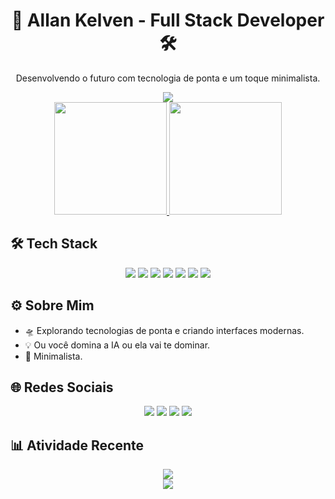 <h1 align="center">🚀 Allan Kelven - Full Stack Developer 🛠️</h1>

<p align="center">
  Desenvolvendo o futuro com tecnologia de ponta e um toque minimalista.
</p>

<div align="center">
  <img src="https://capsule-render.vercel.app/api?type=waving&color=0:000428,100:004e92&height=200&section=header&text=Allan%20Kelven&fontColor=00e0ff&fontSize=40&animation=fadeIn" />
</div>

<div align="center">
  <a href="https://github.com/allankdev">
    <img height="180em" src="https://github-readme-stats.vercel.app/api?username=allankdev&show_icons=true&theme=github_dark&hide_border=true&include_all_commits=true&count_private=true&title_color=00e0ff&icon_color=00e0ff&text_color=c3c3c3&bg_color=0d0d0d&animation=fadeInUp"/>
    <img height="180em" src="https://github-readme-stats.vercel.app/api/top-langs/?username=allankdev&layout=compact&langs_count=8&theme=github_dark&hide_border=true&title_color=00e0ff&text_color=c3c3c3&bg_color=0d0d0d&animation=fadeInUp"/>
  </a>
</div>

## 🛠️ Tech Stack

<div align="center">
  <img src="https://img.shields.io/badge/JavaScript-0d0d0d?style=for-the-badge&logo=javascript&logoColor=00e0ff&animation=glow" />
  <img src="https://img.shields.io/badge/TypeScript-0d0d0d?style=for-the-badge&logo=typescript&logoColor=007acc&animation=glow" />
  <img src="https://img.shields.io/badge/React-0d0d0d?style=for-the-badge&logo=react&logoColor=61dafb&animation=glow" />
  <img src="https://img.shields.io/badge/Node.js-0d0d0d?style=for-the-badge&logo=node.js&logoColor=00ff00&animation=glow" />
  <img src="https://img.shields.io/badge/Spring%20Boot-0d0d0d?style=for-the-badge&logo=spring-boot&logoColor=6db33f&animation=glow" />
  <img src="https://img.shields.io/badge/Docker-0d0d0d?style=for-the-badge&logo=docker&logoColor=2496ed&animation=glow" />
  <img src="https://img.shields.io/badge/Python-0d0d0d?style=for-the-badge&logo=python&logoColor=ffdd54&animation=glow" />
</div>

## ⚙️ Sobre Mim

- 🛸 Explorando tecnologias de ponta e criando interfaces modernas.
- 💡 Ou você domina a IA ou ela vai te dominar.
- 🖤 Minimalista.

## 🌐 Redes Sociais

<div align="center">
  <a href="https://instagram.com/kelvenallan" target="_blank"><img src="https://img.shields.io/badge/-Instagram-0d0d0d?style=for-the-badge&logo=instagram&logoColor=00e0ff&animation=glow"></a>
  <a href="mailto:allankelve.ak@gmail.com"><img src="https://img.shields.io/badge/-Gmail-0d0d0d?style=for-the-badge&logo=gmail&logoColor=d32f2f&animation=glow"></a>
  <a href="https://www.linkedin.com/in/allan-kelven-b91912244/" target="_blank"><img src="https://img.shields.io/badge/-LinkedIn-0d0d0d?style=for-the-badge&logo=linkedin&logoColor=0e76a8&animation=glow"></a>
  <a href="https://discord.com/users/allankelven92" target="_blank"><img src="https://img.shields.io/badge/Discord-0d0d0d?style=for-the-badge&logo=discord&logoColor=7289da&animation=glow"></a>
</div>

## 📊 Atividade Recente

<div align="center">
  <img src="https://github-readme-activity-graph.vercel.app/graph?username=allankdev&bg_color=0d0d0d&color=c3c3c3&line=00e0ff&point=00ff00&hide_border=true&animation=glow" />
</div>

<div align="center">
  <img src="https://capsule-render.vercel.app/api?type=waving&color=0:004e92,100:000428&height=150&section=footer&text=Happy%20Coding!&fontColor=00e0ff&fontSize=24&animation=fadeIn" />
</div>

